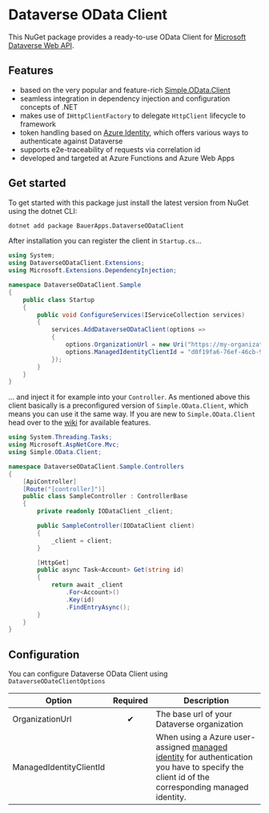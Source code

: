 # Dataverse OData Client

This NuGet package provides a ready-to-use OData Client for [Microsoft Dataverse Web API](https://docs.microsoft.com/en-us/powerapps/developer/data-platform/webapi/overview).

## Features

- based on the very popular and feature-rich [Simple.OData.Client](https://github.com/simple-odata-client/Simple.OData.Client)
- seamless integration in dependency injection and configuration concepts of .NET
- makes use of `IHttpClientFactory` to delegate `HttpClient` lifecycle to framework
- token handling based on [Azure Identity](https://docs.microsoft.com/en-us/dotnet/api/overview/azure/identity-readme), which offers various ways to authenticate against Dataverse
- supports e2e-traceability of requests via correlation id
- developed and targeted at Azure Functions and Azure Web Apps

## Get started

To get started with this package just install the latest version from NuGet using the dotnet CLI:

```bash
dotnet add package BauerApps.DataverseODataClient
```

After installation you can register the client in `Startup.cs`...

```csharp
using System;
using DataverseODataClient.Extensions;
using Microsoft.Extensions.DependencyInjection;

namespace DataverseODataClient.Sample
{
    public class Startup
    {
        public void ConfigureServices(IServiceCollection services)
        {
            services.AddDataverseODataClient(options =>
            {
                options.OrganizationUrl = new Uri("https://my-organization.crm4.dynamics.com");
                options.ManagedIdentityClientId = "d0f19fa6-76ef-46cb-93ac-fcde5a4a6143"; // optional
            });
        }
    }
}
```

... and inject it for example into your `Controller`. As mentioned above this client basically is a preconfigured version of `Simple.OData.Client`, which means you can use it the same way. If you are new to `Simple.OData.Client` head over to the [wiki](https://github.com/simple-odata-client/Simple.OData.Client/wiki) for available features.

```csharp
using System.Threading.Tasks;
using Microsoft.AspNetCore.Mvc;
using Simple.OData.Client;

namespace DataverseODataClient.Sample.Controllers
{
    [ApiController]
    [Route("[controller]")]
    public class SampleController : ControllerBase
    {
        private readonly IODataClient _client;

        public SampleController(IODataClient client)
        {
            _client = client;
        }

        [HttpGet]
        public async Task<Account> Get(string id)
        {
            return await _client
                .For<Account>()
                .Key(id)
                .FindEntryAsync();
        }
    }
}
```

## Configuration

You can configure Dataverse OData Client using `DataverseODateClientOptions`

| Option                  | Required | Description                                                                                                                                                                                                                                          |
| ----------------------- | :------: | ---------------------------------------------------------------------------------------------------------------------------------------------------------------------------------------------------------------------------------------------------- |
| OrganizationUrl         |    ✔     | The base url of your Dataverse organization                                                                                                                                                                                                          |
| ManagedIdentityClientId |          | When using a Azure user-assigned [managed identity](https://docs.microsoft.com/en-us/azure/active-directory/managed-identities-azure-resources/overview) for authentication you have to specify the client id of the corresponding managed identity. |

